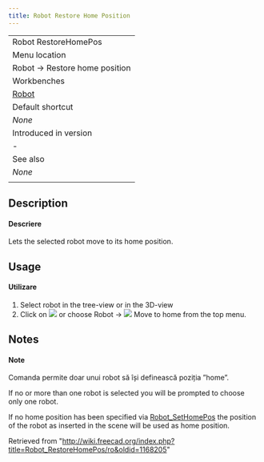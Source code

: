```yaml
---
title: Robot Restore Home Position
---
```

|  |
| --- |
| Robot RestoreHomePos |
| Menu location |
| Robot → Restore home position |
| Workbenches |
| [Robot](/Robot_Workbench "Robot Workbench") |
| Default shortcut |
| *None* |
| Introduced in version |
| - |
| See also |
| *None* |
|  |

## Description

#### Descriere

Lets the selected robot move to its home position.

## Usage

#### Utilizare

1. Select robot in the tree-view or in the 3D-view
2. Click on ![](/images/Robot_RestoreHomePos.png) or choose  Robot → ![](/images/Robot_RestoreHomePos.png) Move to home from the top menu.

## Notes

#### Note

Comanda permite doar unui robot să își definească poziția ”home”.
  
If no or more than one robot is selected you will be prompted to choose only one robot.
  
If no home position has been specified via [Robot\_SetHomePos](/Robot_SetHomePos "Robot SetHomePos") the position of the robot as inserted in the scene will be used as home position.

Retrieved from "<http://wiki.freecad.org/index.php?title=Robot_RestoreHomePos/ro&oldid=1168205>"